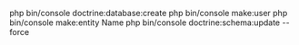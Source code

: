 php bin/console doctrine:database:create
php bin/console make:user
php bin/console make:entity Name
php bin/console doctrine:schema:update --force